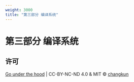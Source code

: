 ```yaml
---
weight: 3000
title: "第三部分 编译系统"
---
```


# 第三部分 编译系统

## 许可

[Go under the hood](https://github.com/changkun/go-under-the-hood) | CC-BY-NC-ND 4.0 & MIT &copy; [changkun](https://changkun.de)
